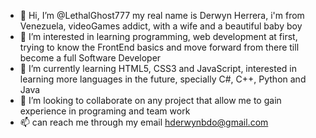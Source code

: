 - 👋 Hi, I’m @LethalGhost777 my real name is Derwyn Herrera, i'm from Venezuela, videoGames addict, with a wife and a beautiful baby boy
- 👀 I’m interested in learning programming, web development at first, trying to know the FrontEnd basics and move forward from there till become a full Software Developer 
- 🌱 I’m currently learning HTML5, CSS3 and JavaScript, interested in learning more languages in the future, specially C#, C++, Python and Java
- 💞️ I’m looking to collaborate on any project that allow me to gain experience in programing and team work
- 📫 can reach me through my email hderwynbdo@gmail.com

<!---
LethalGhost777/LethalGhost777 is a ✨ special ✨ repository because its `README.md` (this file) appears on your GitHub profile.
You can click the Preview link to take a look at your changes.
--->
